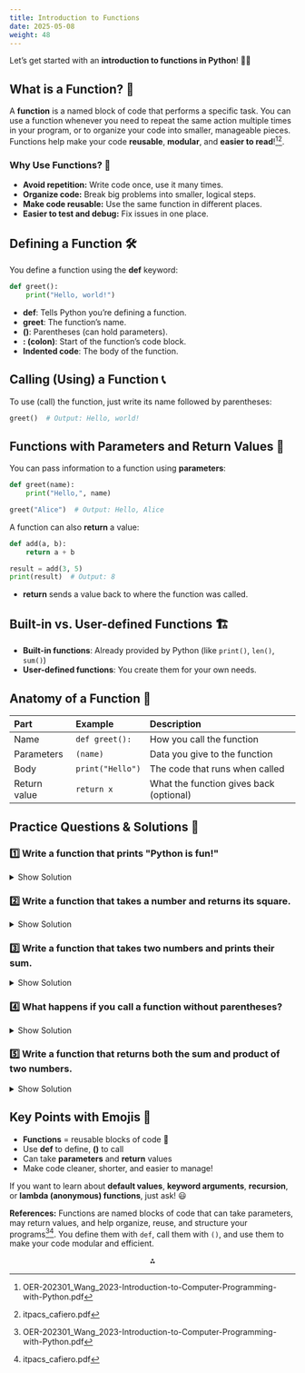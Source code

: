 ```yaml
---
title: Introduction to Functions
date: 2025-05-08
weight: 48
---
```


Let’s get started with an **introduction to functions in Python**! 🚀🐍

## What is a Function? 🤔

A **function** is a named block of code that performs a specific task.
You can use a function whenever you need to repeat the same action multiple times in your program, or to organize your code into smaller, manageable pieces.
Functions help make your code **reusable**, **modular**, and **easier to read**![^1][^2].

### Why Use Functions? 🎯

- **Avoid repetition:** Write code once, use it many times.
- **Organize code:** Break big problems into smaller, logical steps.
- **Make code reusable:** Use the same function in different places.
- **Easier to test and debug:** Fix issues in one place.


## Defining a Function 🛠️

You define a function using the **def** keyword:

```python
def greet():
    print("Hello, world!")
```

- **def**: Tells Python you’re defining a function.
- **greet**: The function’s name.
- **()**: Parentheses (can hold parameters).
- **: (colon)**: Start of the function’s code block.
- **Indented code**: The body of the function.


## Calling (Using) a Function 📞

To use (call) the function, just write its name followed by parentheses:

```python
greet()  # Output: Hello, world!
```


## Functions with Parameters and Return Values 🎁

You can pass information to a function using **parameters**:

```python
def greet(name):
    print("Hello,", name)

greet("Alice")  # Output: Hello, Alice
```

A function can also **return** a value:

```python
def add(a, b):
    return a + b

result = add(3, 5)
print(result)  # Output: 8
```

- **return** sends a value back to where the function was called.


## Built-in vs. User-defined Functions 🏗️

- **Built-in functions**: Already provided by Python (like `print()`, `len()`, `sum()`)
- **User-defined functions**: You create them for your own needs.


## Anatomy of a Function 🧩

| Part | Example | Description |
| :-- | :-- | :-- |
| Name | `def greet():` | How you call the function |
| Parameters | `(name)` | Data you give to the function |
| Body | `print("Hello")` | The code that runs when called |
| Return value | `return x` | What the function gives back (optional) |

## Practice Questions \& Solutions 📝

### 1️⃣ Write a function that prints "Python is fun!"

<details>
<summary>Show Solution</summary>

```python
def say_fun():
    print("Python is fun!")

say_fun()
```
</details>

### 2️⃣ Write a function that takes a number and returns its square.

<details>
<summary>Show Solution</summary>

```python
def square(x):
    return x * x

print(square(4))  # Output: 16
```
</details>

### 3️⃣ Write a function that takes two numbers and prints their sum.

<details>
<summary>Show Solution</summary>

```python
def print_sum(a, b):
    print(a + b)

print_sum(3, 7)  # Output: 10
```
</details>

### 4️⃣ What happens if you call a function without parentheses?

<details>
<summary>Show Solution</summary>

You get a reference to the function object, not its result!  
Example:
```python
def greet():
    print("Hi!")
print(greet)  # Output: <function greet at ...>
```
</details>

### 5️⃣ Write a function that returns both the sum and product of two numbers.

<details>
<summary>Show Solution</summary>

```python
def sum_and_product(a, b):
    return a + b, a * b

s, p = sum_and_product(2, 5)
print(s, p)  # Output: 7 10
```
</details>

## Key Points with Emojis 🎯

- **Functions** = reusable blocks of code 🧱
- Use **def** to define, **()** to call
- Can take **parameters** and **return** values
- Make code cleaner, shorter, and easier to manage!

If you want to learn about **default values**, **keyword arguments**, **recursion**, or **lambda (anonymous) functions**, just ask! 😃

**References:**
Functions are named blocks of code that can take parameters, may return values, and help organize, reuse, and structure your programs[^1][^2].
You define them with `def`, call them with `()`, and use them to make your code modular and efficient.

<div style="text-align: center">⁂</div>

[^1]: OER-202301_Wang_2023-Introduction-to-Computer-Programming-with-Python.pdf

[^2]: itpacs_cafiero.pdf

[^3]: Introduction-to-Data-Science-AAgah-20240620-1.pdf

[^4]: Introduction_to_Python_Programming_-_WEB.pdf

[^5]: Learning_Python.pdf

[^6]: Python-Cheatsheet-2024.pdf

